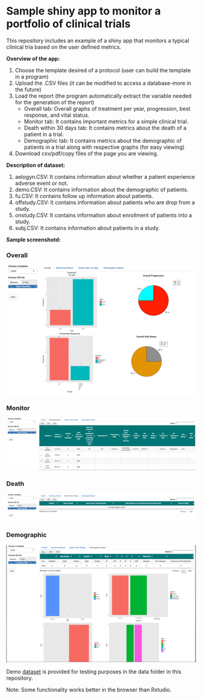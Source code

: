 # Sample shiny app to monitor a portfolio of clinical trials

This repository includes an example of a shiny app that monitors a typical clinical tria based on the user defined metrics.

**Overview of the app:**
  1. Choose the template desired of a protocol (user can build the template in a program)
  2. Upload the .CSV files (it can be modified to access a database-more in the future)
  3. Load the report (the program automatically extract the variable needed for the generation of the report)
       - Overall tab: Overall graphs of treatment per year, progression, best response, and vital status.
       - Monitor tab: It contains important metrics for a simple clinical trial.
       - Death within 30 days tab: It contains metrics about the death of a patient in a trial.
       - Demographic tab: It contains metrics about the demographic of patients in a trial along with respective graphs (for easy viewing)
  4. Download csv/pdf/copy files of the page you are viewing.

**Description of dataset:**
  1. aelogyn.CSV: It contains information about whether a patient experience adverse event or not.
  2. demo.CSV: It contains information about the demographic of patients.
  3. fu.CSV: It contains follow up information about patients.
  4. offstudy.CSV: It contains information about patients who are drop from a study.
  5. onstudy.CSV: It contains information about enrollment of patients into a study.
  6. subj.CSV: It contains information about patients in a study.
  
**Sample screenshotd:**

### Overall
![plot](images/overall.png)
  
### Monitor
![plot2](images/monitor.png)

### Death
![plot3](images/death.png)

### Demographic
![plot4](images/Demographic.png)
  
Demo [dataset](https://github.com/kennchin/shiny_app_monitor/tree/master/data) is provided for testing purposes in the data folder in this repository. 

Note: Some functionality works better in the browser than Rstudio.
    

